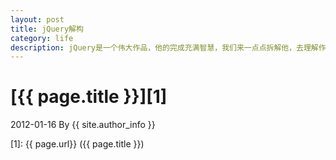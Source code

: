 ```yaml
---
layout: post
title: jQuery解构
category: life
description: jQuery是一个伟大作品，他的完成充满智慧，我们来一点点拆解他，去理解作者的思想精华。
---
```

# [{{ page.title }}][1]
2012-01-16 By {{ site.author_info }}


[WeiLi]:    http://wli12.github.io  "WeiLi"
[1]:    {{ page.url}}  ({{ page.title }})
